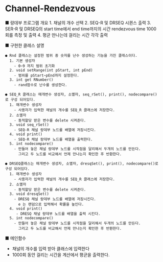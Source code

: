 # Channel-Rendezvous
  
  ■ 랑데부 프로그램 개요
      1. 채널의 개수 선택
      2. SEQ-R 및 DRSEQ 시퀸스 출력
      3. SER-R 및 DRSEQ의 start time에서 end time까지의 시간 rendezvous time 1000회를 측정 및 출력
      4. 평균 만나는데 걸리는 시간 각각 출력

  ■ 구현한 클레스 설명
  
    ● Rnd 클래스는 설정한 범위 중 숫자를 난수 생성하는 기능을 가진 클래스이다.
      1. 기본 생성자
        - 0~9 까지 범위 초기화
      2. void setRange(int pStart, int pEnd)
        - 범위를 pStart~pEnd까지 설정한다.
      3. int get RNumber()
        - rand함수로 난수를 생성한다. 

    ● SEQ_R 클래스는 매개변수 생성자, 소멸자, seq_rSet(), print(), nodecompare()로 구성 되어있다.
      1. 매개변수 생성자
        - 사용자가 입력한 채널의 개수를 SEQ_R 클래스에 저장한다.
      2. 소멸자
        - 동적할당 받은 변수를 delete 시켜준다.
      3. void seq_rSet()
        - SEQ-R 채널 랑데부 노드를 배열에 저장시킨다.
      4. void print()
        - SEQ-R 채널 랑데부 노드를 배열을 출력한다.
      5. int nodecompare()
        - 만들어 놓은 채널 랑데부 노드를 시작점을 달리해서 두개의 노드를 만든다. 
          그리고 두 노드를 비교해서 언제 만나는지 확인한 후 반환한다.
  
    ● DRSEQ클래스는 매개변수 생성자, 소멸자, dresqSet(), print(), nodecompare()로 구성 되어있다.
      1. 매개변수 생성자
        - 사용자가 입력한 채널의 개수를 SEQ_R 클래스에 저장한다.
      2. 소멸자
        - 동적할당 받은 변수를 delete 시켜준다.
      3. void dresqSet()
        - DRESQ 채널 랑데부 노드를 배열에 저장시킨다.
          e 는 랜덤으로 입력해서 확률을 높인다.
      4. void print()
         - DRESQ 채널 랑데부 노드를 배열을 출력 시킨다.
      5. int nodecompare()
        - 만들어 놓은 채널 랑데부 노드를 시작점을 달리해서 두개의 노드를 만든다. 
          그리고 두 노드를 비교해서 언제 만나는지 확인한 후 반환한다.

■ 메인함수
- 채널의 개수를 입력 받아 클래스에 입력한다
- 1000회 동안 걸리는 시간을 계산에서 평균을 출력한다. 
